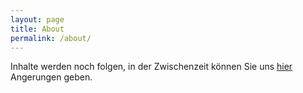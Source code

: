 ```yaml
---
layout: page
title: About
permalink: /about/
---
```


Inhalte werden noch folgen, in der Zwischenzeit können Sie uns [hier][email] Angerungen geben.


[email]: mailto:makss.golubs@gmail.com
